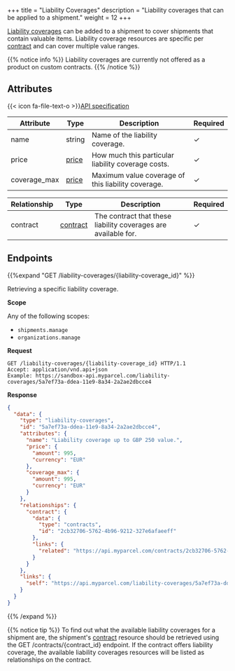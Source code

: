 +++
title = "Liability Coverages"
description = "Liability coverages that can be applied to a shipment."
weight = 12
+++

[Liability coverages](https://help.myparcel.com/support/solutions/articles/16000079653-can-i-insure-my-shipments-) can be added to a shipment to cover shipments that contain valuable items.
Liability coverage resources are specific per [contract](/api/resources/contracts) and can cover multiple value ranges. 

{{% notice info %}}
Liability coverages are currently not offered as a product on custom contracts.
{{% /notice %}}

## Attributes

{{< icon fa-file-text-o >}}[API specification](https://api-specification.myparcel.com/#tag/LiabilityCoverages)

Attribute           | Type                                          | Description                                           | Required
------------------- | --------------------------------------------- | ----------------------------------------------------- | ----------
name                | string                                        | Name of the liability coverage.                       | ✓
price               | [price](/api/resources/common-objects/prices) | How much this particular liability coverage costs.    | ✓
coverage_max        | [price](/api/resources/common-objects/prices) | Maximum value coverage of this liability coverage.    | ✓

Relationship        | Type                                          | Description                                                       | Required
------------------- | --------------------------------------------- | ----------------------------------------------------------------- | ----------
contract            | [contract](/api/resources/contracts)          | The contract that these liability coverages are available for.    | ✓

## Endpoints

{{%expand "GET /liability-coverages/{liability-coverage_id}" %}}

Retrieving a specific liability coverage.

**Scope**

Any of the following scopes:

- `shipments.manage`
- `organizations.manage`

**Request**

```http
GET /liability-coverages/{liability-coverage_id} HTTP/1.1
Accept: application/vnd.api+json
Example: https://sandbox-api.myparcel.com/liability-coverages/5a7ef73a-ddea-11e9-8a34-2a2ae2dbcce4
```

**Response**

```json
{
  "data": {
    "type": "liability-coverages",
    "id": "5a7ef73a-ddea-11e9-8a34-2a2ae2dbcce4",
    "attributes": {
      "name": "Liability coverage up to GBP 250 value.",
      "price": {
        "amount": 995,
        "currency": "EUR"
      },
      "coverage_max": {
        "amount": 995,
        "currency": "EUR"
      }
    },
    "relationships": {
      "contract": {
        "data": {
          "type": "contracts",
          "id": "2cb32706-5762-4b96-9212-327e6afaeeff"
        },
        "links": {
          "related": "https://api.myparcel.com/contracts/2cb32706-5762-4b96-9212-327e6afaeeff"
        }
      }
    },
    "links": {
      "self": "https://api.myparcel.com/liability-coverages/5a7ef73a-ddea-11e9-8a34-2a2ae2dbcce4"
    }
  }
}
```

{{% /expand %}}

{{% notice tip %}}
To find out what the available liability coverages for a shipment are, the shipment's [contract](/api/resources/contract) resource should be retrieved
using the GET /contracts/{contract_id} endpoint. If the contract offers liability coverage, the available liability coverages resources will be listed as relationships on the contract.
